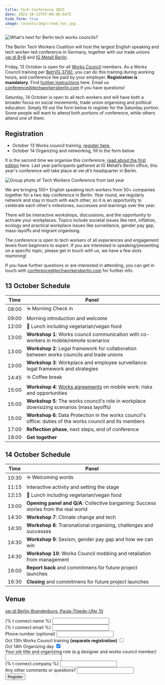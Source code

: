 ```yaml
---
title: Tech Conference 2023
date: 2023-10-13T07:00:40.647Z
hide_form: true
image: /assets/img/crowd_twc.jpg
---
```

![What's next for Berlin tech works councils?](/assets/img/2023_works_council_training.png)

The Berlin Tech Workers Coalition will host the largest English speaking and tech worker-led conference in Germany, together with our trade unions [ver.di B+B](https://tech.verdi.de/) and [IG Metall Berlin](https://www.igmetall-berlin.de/english-info/news). 

Friday, 13 October is open for all [Works Council](https://techworkersberlin.com/works-councils) members. As a Works Council training per [BetrVG 37(6)](https://www.gesetze-im-internet.de/englisch_betrvg/englisch_betrvg.html#p0229), you can do this training during working hours, and conference fee paid by your employer. **Registration is mandatory**. Find [further instructions](https://techworkersberlin.com/assets/Ausschreibung_Tech_Conference_2023.pdf) here. Email us conference@techworkersberlin.com if you have questions!

Saturday, 14 October is open to all tech workers and will have both a broader focus on social movements, trade union organising and political education. Simply fill out the form below to register for the Saturday portion. Some people will want to attend both portions of conference, while others attend one of them.

## Registration

* October 13 Works council training, [register here.](https://techworkersberlin.com/assets/Ausschreibung_Tech_Conference_2023.pdf)
* October 14 Organizing and networking, fill in the form below

It is the second time we organise this conference, [read about the first edition](https://techworkersberlin.com/events/tech-video-gaming-conference-in-berlin) here. Last year participants gathered at IG Metall’s Berlin office, this year's conference will take place at ver.di’s headquarter in Berlin.

![Group photo of Tech Workers Conference from last year](/assets/img/crowd_twc.jpg)

We are bringing 100+ English speaking tech workers from 50+ companies together for a two day conference in Berlin. Year round, we regularly network and stay in touch with each other, so it is an opportunity to celebrate each other's milestones, successes and learnings over the year. 

There will be interactive workshops, discussions, and the opportunity to activate your workplaces. Topics include societal issues like rent, inflation, ecology and practical workplace issues like surveillance, gender pay gap, mass-layoffs and migrant organising.

The conference is open to tech workers of all experiences and engagement levels from beginners to expert. If you are interested in speaking/presenting on a specific topic, please get in touch with us, we have a few slots reamining!

If you have further questions or are interested in attending, you can get in touch with conference@techworkersberlin.com for further info.

## 13 October Schedule

| Time | Panel| 
|------|-------|
|08:00|☕️ Morning Check in|
|09:00|Morning introduction and welcome|
|12:00|🥙 Lunch including vegetarian/vegan food|
|13:00|**Workshop 1**: Works council communication with co-workers in mobile/remote scenarios|
|13:00|**Workshop 2**: Legal framework for collaboration between works councils and trade unions|
|13:00|**Workshop 3**: Workplace and employee surveillance: legal framework and strategies|
|14:45|☕️ Coffee break|
|15:00|**Workshop 4**: [Works agreements](https://en.wikipedia.org/wiki/Works_agreement) on mobile work: risks and opportunities|
|15:00|**Workshop 5**: The works council's role in workplace downsizing scenarios (mass layoffs)|
|15:00|**Workshop 6**:  Data Protection in the works council's office: duties of the works council and its members|
|17:00|**Reflection phase**, next steps, end of conference|
|18:00|**Get together**|

## 14 October Schedule 

| Time | Panel |
|------|-------|
|10:30|☕️ Welcoming words|
|11:15|Interactive activity and setting the stage|
|12:15|🥙 Lunch including vegetarian/vegan food|
|13:00|**Opening panel and Q/A**: Collective bargaining: Success stories from the real world|
|14:30|**Workshop 7**: Climate change and tech|
|14:30|**Workshop 8**: Transnational organising, challenges and successes|
|14:30|**Workshop 9**: Sexism, gender pay gap and how we can win|
|14:30|**Workshop 10**: Works Council mobbing and retaliation from management|
|16:00|**Report back** and commitmens for future project launches|
|16:30|**Closing** and commitmens for future project launches|

## Venue

[ver.di Berlin-Brandenburg, Paula-Thiede-Ufer 10](https://tech.verdi.de/)

<div class="social-links">
  <form name="tech-conf-23" class="join-form" method="POST" data-netlify="true">
    <div>
      <label for="name">{% t connect.name %}</label>
      <input class="input-text" id="name" type="text" required name="name" />
    </div>
    <div>
      <label for="email">{% t connect.email %}</label>
      <input
        class="input-text"
        id="email"
        type="email"
        required
        name="email"
      />
    </div>
    <div>
      <label for="phone">Phone number (optional)</label>
      <input
        class="input-text"
        id="email"
        type="tel"
        name="phone"
      />
    </div>

 <div class="flex flex-row ai-ctr"> 
   <label for="WoCoTraining">Oct 13th Works Council training <b>(separate registration)</b></label>  
   <input id="WoCoTraining" type="checkbox" name="WoCoTraining"/> 
</div> 
<div> 
  <label for="OrganizingTraining">Oct 14th Organizing day</label>  
 <input 
 id="OrganizingTraining" 
 type="checkbox" 
 name="OrganizingTraining" 
 checked 
 />  
</div>
<div>
      <label for="job_title">Your job title and organizing role (e.g designer and works council member)</label>
      <input class="input-text" id="job_title" type="text" name="job_title" />
    </div>    
<div>
      <label for="company">{% t connect.company %}</label>
      <input class="input-text" id="company" type="text" name="company" />
    </div>
<div>
      <label for="misc">Any other comments or questions?</label>
      <input class="input-text" id="misc" type="textarea" name="misc" />
    </div>
    <div>
      <input class="input-text" id="referrer" type="hidden" name="referrer" />
    </div>
<button class="subscribe-button" type="submit">
  Register
</button>
  </form>
</div>
